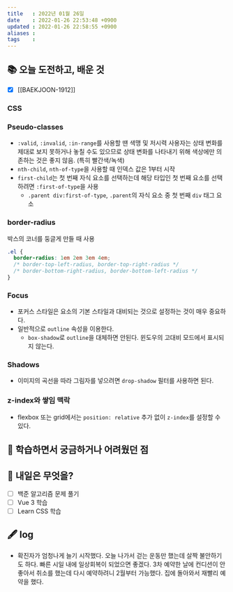 ```yaml
---
title   : 2022년 01월 26일 
date    : 2022-01-26 22:53:48 +0900
updated : 2022-01-26 22:58:55 +0900
aliases : 
tags    : 
---
```

## 📚 오늘 도전하고, 배운 것
- [x] [[BAEKJOON-1912]]

### CSS 
### Pseudo-classes
- `:valid`, `:invalid`, `:in-range`를 사용할 땐 색맹 및 저시력 사용자는 상태 변화를 제대로 보지 못하거나 놓칠 수도 있으므로 상태 변화를 나타내기 위해 색상에만 의존하는 것은 좋지 않음. (특히 빨간색/녹색)
- `nth-child`, `nth-of-type`을 사용할 때 인덱스 값은 1부터 시작
- `first-child`는 첫 번째 자식 요소를 선택하는데 해당 타입인 첫 번째 요소를 선택하려면 `:first-of-type`을 사용 
	- `.parent div:first-of-type`, `.parent`의 자식 요소 중 첫 번째 `div` 태그 요소

### border-radius
박스의 코너를 둥글게 만들 때 사용 
```css
.el {
  border-radius: 1em 2em 3em 4em;
  /* border-top-left-radius, border-top-right-radius */
  /* border-bottom-right-radius, border-bottom-left-radius */
}
```

### Focus
- 포커스 스타일은 요소의 기본 스타일과 대비되는 것으로 설정하는 것이 매우 중요하다.
- 일반적으로 `outline` 속성을 이용한다. 
	- `box-shadow`로 `outline`을 대체하면 안된다. 윈도우의 고대비 모드에서 표시되지 않는다. 

### Shadows
- 이미지의 곡선을 따라 그림자를 넣으려면 `drop-shadow` 필터를 사용하면 된다.

### z-index와 쌓임 맥락
- flexbox 또는 grid에서는 `position: relative` 추가 없이 `z-index`를 설정할 수 있다. 

## 🤔 학습하면서 궁금하거나 어려웠던 점 

## 🌅 내일은 무엇을?
- [ ] 백준 알고리즘 문제 풀기
- [ ] Vue 3 학습
- [ ] Learn CSS 학습

## 🖋 log
- 확진자가 엄청나게 늘기 시작했다. 오늘 나가서 걷는 운동만 했는데 살짝 불안하기도 하다. 빠른 시일 내에 일상회복이 되었으면 좋겠다. 3차 예약한 날에 컨디션이 안좋아서 취소를 했는데 다시 예약하려니 2월부터 가능했다. 집에 돌아와서 재빨리 예약을 했다.
